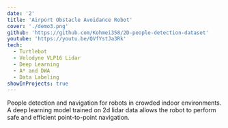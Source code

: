 ```yaml
---
date: '2'
title: 'Airport Obstacle Avoidance Robot'
cover: './demo3.png'
github: 'https://github.com/Kohmei358/2D-people-detection-dataset'
youtube: 'https://youtu.be/QVfYstJa3Rk'
tech:
  - Turtlebot
  - Velodyne VLP16 Lidar
  - Deep Learning
  - A* and DWA
  - Data Labeling
showInProjects: true
---
```


People detection and navigation for robots in crowded indoor environments. A deep learning model trained on 2d lidar data allows the robot to perform safe and efficient point-to-point navigation.
